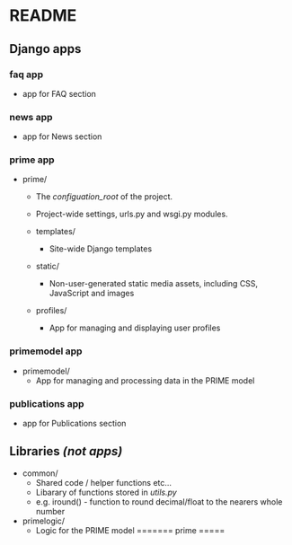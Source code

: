 # README

## Django apps

### faq app

- app for FAQ section

### news app

- app for News section


### prime app

- prime/ 
	- The *configuation_root* of the project.  
	- Project-wide settings, urls.py and wsgi.py modules.
	
	- templates/ 	
		- Site-wide Django templates
	- static/
		- Non-user-generated static media assets, including CSS, JavaScript and images
	- profiles/
		- App for managing and displaying user profiles

### primemodel app

- primemodel/ 	
	- App for managing and processing data in the PRIME model
	
### publications app

- app for Publications section

## Libraries *(not apps)*
- common/
	- Shared code / helper functions etc…
	- Libarary of functions stored in *utils.py*
	- e.g. iround() - function to round decimal/float to the nearers whole number 
- primelogic/
	- Logic for the PRIME model 
=======
prime
=====
